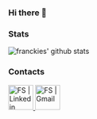### Hi there 👋

### Stats

![franckies' github stats](https://github-readme-stats.vercel.app/api?username=franckies&show_icons=true&line_height=30)
### Contacts
<a href="https://www.linkedin.com/in/francesco-semeraro-09b305190/">
    <img alt="FS | Linkedin" width="50px" src="https://pngimg.com/uploads/linkedIn/linkedIn_PNG38.png" />
</a>
<a href="mailto:fk.semeraro@gmail.com">
    <img alt="FS | Gmail" width="50px" src="https://uploads-ssl.webflow.com/5ad4c302a9ea3372eaea975f/5b995a276460dc98cf54bd11_Gmail.png" />
</a>
<!--
**franckies/franckies** is a ✨ _special_ ✨ repository because its `README.md` (this file) appears on your GitHub profile.

Here are some ideas to get you started:

- 🔭 I’m currently working on ...
- 🌱 I’m currently learning ...
- 👯 I’m looking to collaborate on ...
- 🤔 I’m looking for help with ...
- 💬 Ask me about ...
- 📫 How to reach me: ...
- 😄 Pronouns: ...
- ⚡ Fun fact: ...
-->
